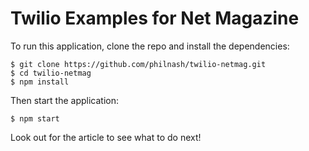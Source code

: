 # Twilio Examples for Net Magazine

To run this application, clone the repo and install the dependencies:

```
$ git clone https://github.com/philnash/twilio-netmag.git
$ cd twilio-netmag
$ npm install
```

Then start the application:

```
$ npm start
```

Look out for the article to see what to do next!
